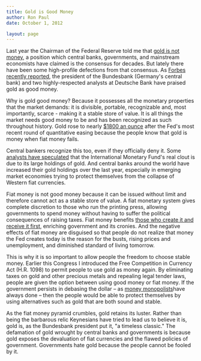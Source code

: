 ```yaml
---
title: Gold is Good Money
author: Ron Paul
date: October 1, 2012

layout: page
---
```


Last year the Chairman of the Federal Reserve told me that [gold is not
money](http://j.mp/U4bDm2), a position which central banks,
governments, and mainstream economists have claimed is the consensus for
decades.  But lately there have been some high-profile defections from
that consensus.  As [Forbes recently
reported](http://j.mp/U4bDm3),
the president of the Bundesbank (Germany's central bank) and two
highly-respected analysts at Deutsche Bank have praised gold as good
money. 

Why is gold good money?  Because it possesses all the monetary
properties that the market demands: it is divisible, portable,
recognizable and, most importantly, scarce - making it a stable store of
value. It is all things the market needs good money to be and has been
recognized as such throughout history.  Gold rose to nearly [\$1800 an
ounce](http://j.mp/U4bFtX)
after the Fed's most recent round of quantitative easing because the
people know that gold is money when fiat money fails.

Central bankers recognize this too, even if they officially deny it. 
Some [analysts have
speculated](http://j.mp/U4bFtY)
that the International Monetary Fund's real clout is due to its large
holdings of gold.  And central banks around the world have increased
their gold holdings over the last year, especially in emerging market
economies trying to protect themselves from the collapse of Western fiat
currencies.

Fiat money is not good money because it can be issued without limit and
therefore cannot act as a stable store of value. A fiat monetary system
gives complete discretion to those who run the printing press, allowing
governments to spend money without having to suffer the political
consequences of raising taxes.  Fiat money benefits [those who create it
and receive it first](http://j.mp/U4bFtZ), enriching
government and its cronies.  And the negative effects of fiat money are
disguised so that people do not realize that money the Fed creates today
is the reason for the busts, rising prices and unemployment, and
diminished standard of living tomorrow.

This is why it is so important to allow people the freedom to choose
stable money.  Earlier this Congress I introduced the Free Competition
in Currency Act (H.R. 1098) to permit people to use gold as money again.
By eliminating taxes on gold and other precious metals and repealing
legal tender laws, people are given the option between using good money
or fiat money. If the government persists in debasing the dollar – as
[money monopolists](http://j.mp/U4bFu2)have always done –
then the people would be able to protect themselves by using
alternatives such as gold that are both sound and stable.

As the fiat money pyramid crumbles, gold retains its luster.  Rather
than being the barbarous relic Keynesians have tried to lead us to
believe it is, gold is, as the Bundesbank president put it, "a timeless
classic."  The defamation of gold wrought by central banks and
governments is because gold exposes the devaluation of fiat currencies
and the flawed policies of government.  Governments hate gold because
the people cannot be fooled by it.
